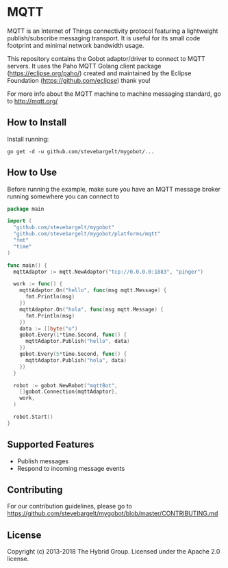 # MQTT

MQTT is an Internet of Things connectivity protocol featuring a lightweight publish/subscribe messaging transport. It is useful for its small code footprint and minimal network bandwidth usage.

This repository contains the Gobot adaptor/driver to connect to MQTT servers. It uses the Paho MQTT Golang client package (https://eclipse.org/paho/) created and maintained by the Eclipse Foundation (https://github.com/eclipse) thank you!

For more info about the MQTT machine to machine messaging standard, go to http://mqtt.org/

## How to Install

Install running:

```
go get -d -u github.com/stevebargelt/mygobot/...
```

## How to Use

Before running the example, make sure you have an MQTT message broker running somewhere you can connect to

```go
package main

import (
  "github.com/stevebargelt/mygobot"
  "github.com/stevebargelt/mygobot/platforms/mqtt"
  "fmt"
  "time"
)

func main() {
  mqttAdaptor := mqtt.NewAdaptor("tcp://0.0.0.0:1883", "pinger")

  work := func() {
    mqttAdaptor.On("hello", func(msg mqtt.Message) {
      fmt.Println(msg)
    })
    mqttAdaptor.On("hola", func(msg mqtt.Message) {
      fmt.Println(msg)
    })
    data := []byte("o")
    gobot.Every(1*time.Second, func() {
      mqttAdaptor.Publish("hello", data)
    })
    gobot.Every(5*time.Second, func() {
      mqttAdaptor.Publish("hola", data)
    })
  }

  robot := gobot.NewRobot("mqttBot",
    []gobot.Connection{mqttAdaptor},
    work,
  )

  robot.Start()
}
```

## Supported Features

- Publish messages
- Respond to incoming message events

## Contributing

For our contribution guidelines, please go to https://github.com/stevebargelt/mygobot/blob/master/CONTRIBUTING.md

## License

Copyright (c) 2013-2018 The Hybrid Group. Licensed under the Apache 2.0 license.
